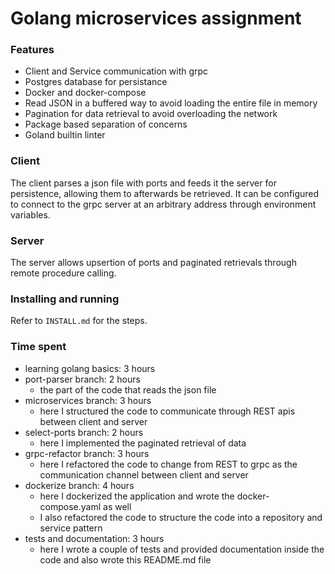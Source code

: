 # Golang microservices assignment

### Features
- Client and Service communication with grpc
- Postgres database for persistance
- Docker and docker-compose
- Read JSON in a buffered way to avoid loading the entire file in memory
- Pagination for data retrieval to avoid overloading the network
- Package based separation of concerns
- Goland builtin linter

### Client
The client parses a json file with ports and feeds it the server for persistence, allowing them to afterwards be retrieved. It can be configured to connect to the grpc server at an arbitrary address through environment variables.

### Server
The server allows upsertion of ports and paginated retrievals through remote procedure calling.

### Installing and running
Refer to `INSTALL.md` for the steps. 

### Time spent
- learning golang basics: 3 hours
- port-parser branch: 2 hours
  - the part of the code that reads the json file
- microservices branch: 3 hours
  - here I structured the code to communicate through REST apis between client and server
- select-ports branch: 2 hours
  - here I implemented the paginated retrieval of data
- grpc-refactor branch: 3 hours
  - here I refactored the code to change from REST to grpc as the communication channel between client and server
- dockerize branch: 4 hours
  - here I dockerized the application and wrote the docker-compose.yaml as well
  - I also refactored the code to structure the code into a repository and service pattern
- tests and documentation: 3 hours
  - here I wrote a couple of tests and provided documentation inside the code and also wrote this README.md file